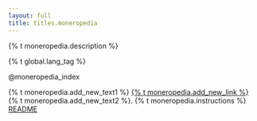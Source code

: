 ```yaml
---
layout: full
title: titles.moneropedia
---
```


<div class="center-xs moneropedia-desc">
    <p>{% t moneropedia.description %}</p>
</div>

{% t global.lang_tag %}

<div class="row">

@moneropedia_index

</div>

{% t moneropedia.add_new_text1 %} [{% t moneropedia.add_new_link %}](https://github.com/monero-project/monero-site/issues) {% t moneropedia.add_new_text2 %}. {% t moneropedia.instructions %} <a href="https://github.com/monero-project/monero-site/#how-to-make-a-moneropedia-entry" target="_blank" rel="noreferrer noopener">README</a>
